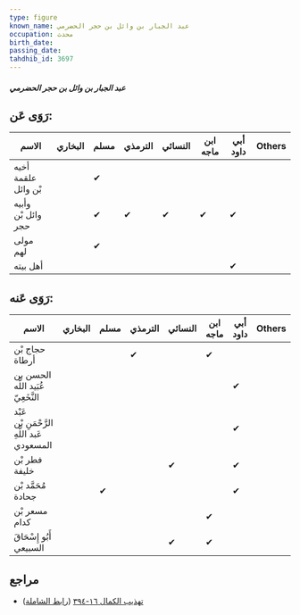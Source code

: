```yaml
---
type: figure
known_name: عبد الجبار بن وائل بن حجر الحضرمي
occupation: محدث
birth_date:
passing_date:
tahdhib_id: 3697
---
```

##### عبد الجبار بن وائل بن حجر الحضرمي

## رَوَى عَن:
| الاسم               | البخاري | مسلم | الترمذي | النسائي | ابن ماجه | أبي داود | Others |
| ------------------- | ------- | ---- | ------- | ------- | -------- | -------- | ------ |
| أخيه علقمة بْن وائل |         | ✔    |         |         |          |          |        |
| وأبيه وائل بْن حجر  |         | ✔    | ✔       | ✔       | ✔        | ✔        |        |
| مولى لهم            |         | ✔    |         |         |          |          |        |
| أهل بيته            |         |      |         |         |          | ✔        |        |
## رَوَى عَنه:
| الاسم                                       | البخاري | مسلم | الترمذي | النسائي | ابن ماجه | أبي داود | Others |
| ------------------------------------------- | ------- | ---- | ------- | ------- | -------- | -------- | ------ |
| حجاج بْن أرطاة                              |         |      | ✔       |         | ✔        |          |        |
| الحسن بن عُبَيد اللَّه النَّخَعِيّ          |         |      |         |         |          | ✔        |        |
| عَبْد الرَّحْمَنِ بْن عَبد اللَّهِ المسعودي |         |      |         |         |          | ✔        |        |
| فطر بْن خليفة                               |         |      |         | ✔       |          | ✔        |        |
| مُحَمَّد بْن جحادة                          |         | ✔    |         |         |          | ✔        |        |
| مسعر بْن كدام                               |         |      |         |         | ✔        |          |        |
| أَبُو إِسْحَاقَ السبيعي                     |         |      |         | ✔       | ✔        |          |        |
## مراجع
- [تهذيب الكمال ١٦-٣٩٤](obsidian://open?vault=Tahdhib-al-Kamal&file=Figures/٣٦٩٧-عبد%20الجبار%20بن%20وائل%20بن%20حجر%20الحضرمي) ([رابط الشاملة](https://shamela.ws/book/3722/8387))